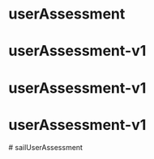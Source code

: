 ﻿# userAssessment
# userAssessment-v1
# userAssessment-v1
# userAssessment-v1
#   s a i l U s e r A s s e s s m e n t  
 